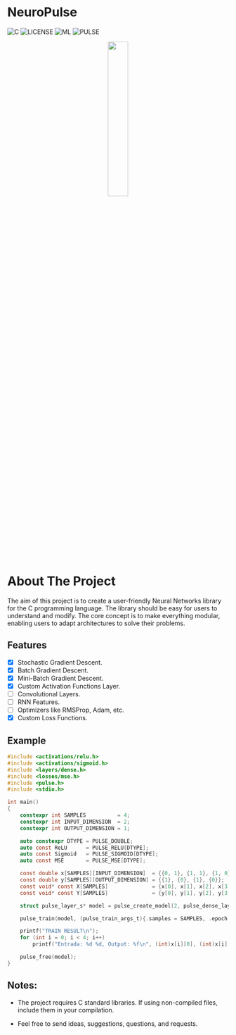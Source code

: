 # NeuroPulse

![C](https://badgen.net/badge/MADE-WITH/C)
![LICENSE](https://badgen.net/badge/LICENSE/MIT/green)
![ML](https://badgen.net/badge/ML/Machine-Learning/red)
![PULSE](https://badgen.net/badge/Learn%20in%20a/PULSE⚡/yellow)


<div align="center">
<img width="30%" src="https://github.com/IltonPfleger/NeuroPulse/blob/main/preview.gif">
</div>

# About The Project

The aim of this project is to create a user-friendly Neural Networks library for the C programming language. The library should be easy for users to understand and modify. The core concept is to make everything modular, enabling users to adapt architectures to solve their problems. 

## Features
* [x] Stochastic Gradient Descent.
* [x] Batch Gradient Descent.
* [x] Mini-Batch Gradient Descent.
* [x] Custom Activation Functions Layer.
* [ ] Convolutional Layers.
* [ ] RNN Features.
* [ ] Optimizers like RMSProp, Adam, etc.
* [x] Custom Loss Functions.

## Example
```c Xor Problem.
#include <activations/relu.h>
#include <activations/sigmoid.h>
#include <layers/dense.h>
#include <losses/mse.h>
#include <pulse.h>
#include <stdio.h>

int main()
{
    constexpr int SAMPLES          = 4;
    constexpr int INPUT_DIMENSION  = 2;
    constexpr int OUTPUT_DIMENSION = 1;

    auto constexpr DTYPE = PULSE_DOUBLE;
    auto const ReLU      = PULSE_RELU[DTYPE];
    auto const Sigmoid   = PULSE_SIGMOID[DTYPE];
    auto const MSE       = PULSE_MSE[DTYPE];

    const double x[SAMPLES][INPUT_DIMENSION]  = {{0, 1}, {1, 1}, {1, 0}, {0, 0}};
    const double y[SAMPLES][OUTPUT_DIMENSION] = {{1}, {0}, {1}, {0}};
    const void* const X[SAMPLES]              = {x[0], x[1], x[2], x[3]};
    const void* const Y[SAMPLES]              = {y[0], y[1], y[2], y[3]};

    struct pulse_layer_s* model = pulse_create_model(2, pulse_dense_layer(INPUT_DIMENSION, 4, DTYPE, ReLU), pulse_dense_layer(4, OUTPUT_DIMENSION, DTYPE, Sigmoid));

    pulse_train(model, (pulse_train_args_t){.samples = SAMPLES, .epoch = 10000, .batch_size = 1, .lr = 0.1}, MSE, X, Y);

    printf("TRAIN RESULT\n");
    for (int i = 0; i < 4; i++)
        printf("Entrada: %d %d, Output: %f\n", (int)x[i][0], (int)x[i][1], *(double*)pulse_forward(model, x[i]));

    pulse_free(model);
}
```
## Notes:
* The project requires C standard libraries. If using non-compiled files, include them in your compilation.

* Feel free to send ideas, suggestions, questions, and requests.
